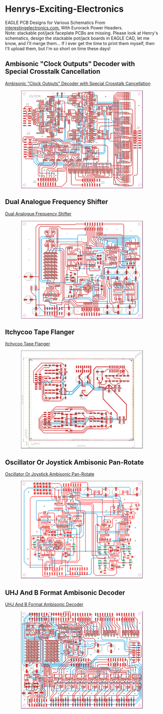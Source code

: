 # Henrys-Exciting-Electronics
EAGLE PCB Designs for Various Schematics From [interestingelectronics.com.](https://www.interestingelectronics.com)
With Eurorack Power Headers.  
Note: stackable pot/jack faceplate PCBs are missing.  Please look at Henry's schematics, design the stackable pot/jack boards in EAGLE CAD, let me know, and I'll merge them...  If I ever get the time to print them myself, then I'll upload them, but I'm so short on time these days!

## Ambisonic "Clock Outputs" Decoder with Special Crosstalk Cancellation
[Ambisonic "Clock Outputs" Decoder with Special Crosstalk Cancellation](https://www.interestingelectronics.com/old/henrys_interesting_electronics/ambisonic_decoder/ambisonic_clock_decoder/ambisonic_clock_decoder.htm)
<p align="center">
<img src="/images/Ambisonic Clock Decoder.png" width="400" height="320">
</p>

## Dual Analogue Frequency Shifter
[Dual Analogue Frequency Shifter](https://www.interestingelectronics.com/old/henrys_interesting_electronics/frequency_shifter/frequency_shifter.htm)
<p align="center">
<img src="/images/Dual Analogue Frequency Shifter.png" width="400" height="320">
</p>

## Itchycoo Tape Flanger  
[Itchycoo Tape Flanger](https://www.interestingelectronics.com/old/henrys_interesting_electronics/flanger/flanger.htm)
<p align="center">
<img src="/images/Itchycoo Tape Flanger.png" width="400" height="320">
</p>

## Oscillator Or Joystick Ambisonic Pan-Rotate
[Oscillator Or Joystick Ambisonic Pan-Rotate](https://www.interestingelectronics.com/old/henrys_interesting_electronics/ambisonic_swinger/ambisonic_swinger.htm)
<p align="center">
<img src="/images/Ambisonic Pan-Rotate.png" width="400" height="320">
</p>

## UHJ And B Format Ambisonic Decoder
[UHJ And B Format Ambisonic Decoder](https://www.interestingelectronics.com/old/henrys_interesting_electronics/ambisonic_decoder/ambisonic_decoder.htm)
<p align="center">
<img src="/images/UHJ Ambisonic Decoder.png" width="400" height="320">
</p>






